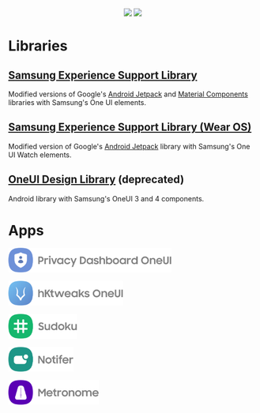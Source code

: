 <h3 align="center">

[![](https://img.shields.io/badge/Telegram-Group-blue.svg?style=for-the-badge&logo=Telegram)](https://t.me/oneuiproject)
[![](https://img.shields.io/badge/XDA-Thread-%23AC6E2F.svg?style=for-the-badge&logo=XDA-Developers)](https://forum.xda-developers.com/t/dev-library-5-0-oneui-design-library-2-2-1.4387485/)

</h3>

# Libraries
## [Samsung Experience Support Library](https://github.com/OneUIProject/sesl)
Modified versions of Google's [Android Jetpack](https://github.com/androidx/androidx) and [Material Components](https://github.com/material-components/material-components-android) libraries with Samsung's One UI elements.

## [Samsung Experience Support Library (Wear OS)](https://github.com/OneUIProject/seslw)
Modified version of Google's [Android Jetpack](https://github.com/androidx/androidx) library with Samsung's One UI Watch elements.

## [OneUI Design Library](https://github.com/OneUIProject/OneUI-Design-Library) (deprecated)
Android library with Samsung's OneUI 3 and 4 components.

# Apps
[<img src="profile/readme-res/PrivacyDashboard.png" height="50"/>](https://github.com/BlackMesa123/PrivacyDashboard-OneUI)

[<img src="profile/readme-res/hKtweaks.png" height="50"/>](https://github.com/Yanndroid/hKtweaks-OneUI)

[<img src="profile/readme-res/Sudoku.png" height="50"/>](https://github.com/Yanndroid/Sudoku)

[<img src="profile/readme-res/Notifer.png" height="50"/>](https://github.com/Yanndroid/Notifer)

[<img src="profile/readme-res/Metronome.png" height="50"/>](https://github.com/Yanndroid/Metronome)
